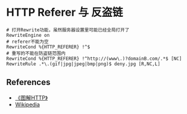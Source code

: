 # HTTP Referer 与 反盗链


```
# 打开Rewrite功能，虽然服务器设置里可能已经全局打开了
RewriteEngine on  
# referer不能为空
RewriteCond %{HTTP_REFERER} !^$   
# 重写的不能在防盗链范围内
RewriteCond %{HTTP_REFERER} !^http://(www\.)?domainB.com/.*$ [NC]
RewriteRule .*\.(gif|jpg|jpeg|bmp|png)$ deny.jpg [R,NC,L]
```



## References
* [《图解HTTP》](http://www.ituring.com.cn/book/1229)
* [Wikipedia](https://en.wikipedia.org/)
